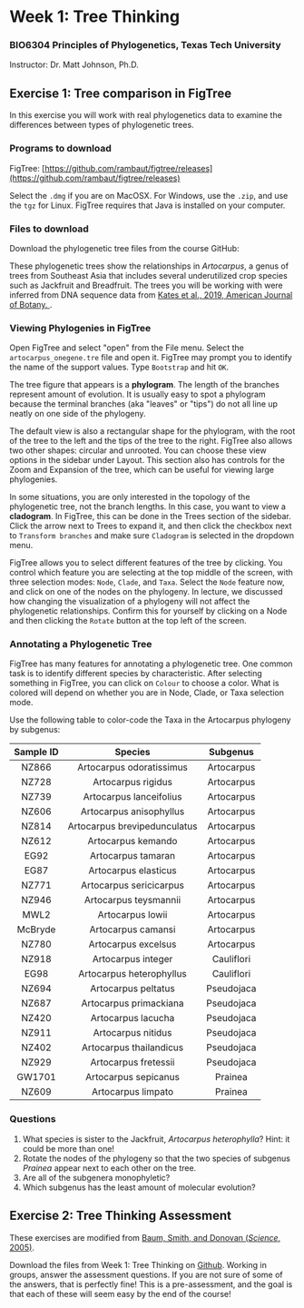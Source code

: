 
# Week 1: Tree Thinking

### BIO6304 Principles of Phylogenetics, Texas Tech University
Instructor: Dr. Matt Johnson, Ph.D.



## Exercise 1: Tree comparison in FigTree

In this exercise you will work with real phylogenetics data to examine the differences between types of phylogenetic trees.

### Programs to download
FigTree: [https://github.com/rambaut/figtree/releases](https://github.com/rambaut/figtree/releases)

Select the `.dmg` if you are on MacOSX. For Windows, use the `.zip`, and use the `tgz` for Linux. FigTree requires that Java is installed on your computer.


### Files to download
Download the phylogenetic tree files from the course GitHub: 

These phylogenetic trees show the relationships in _Artocarpus_, a genus of trees from Southeast Asia that includes several underutilized crop species such as Jackfruit and Breadfruit. The trees you will be working with were inferred from DNA sequence data from [Kates et al., 2019, American Journal of Botany. ](https://datadryad.org/stash/dataset/doi:10.5061/dryad.r8q72).

### Viewing Phylogenies in FigTree

Open FigTree and select "open" from the File menu. Select the `artocarpus_onegene.tre` file and open it. FigTree may prompt you to identify the name of the support values. Type `Bootstrap` and hit `OK`. 

The tree figure that appears is a **phylogram**. The length of the branches represent amount of evolution. It is usually easy to spot a phylogram because the terminal branches (aka "leaves" or "tips") do not all line up neatly on one side of the phylogeny.

The default view is also a rectangular shape for the phylogram, with the root of the tree to the left and the tips of the tree to the right. FigTree also allows two other shapes: circular and unrooted. You can choose these view options in the sidebar under Layout. This section also has controls for the Zoom and Expansion of the tree, which can be useful for viewing large phylogenies.

In some situations, you are only interested in the topology of the phylogenetic tree, not the branch lengths. In this case, you want to view a **cladogram**. In FigTree, this can be done in the Trees section of the sidebar. Click the arrow next to Trees to expand it, and then click the checkbox next to `Transform branches` and make sure `Cladogram` is selected in the dropdown menu.

FigTree allows you to select different features of the tree by clicking. You control which feature you are selecting at the top middle of the screen, with three selection modes: `Node`, `Clade`, and `Taxa`. Select the `Node` feature now, and click on one of the nodes on the phylogeny. In lecture, we discussed how changing the visualization of a phylogeny will not affect the phylogenetic relationships. Confirm this for yourself by clicking on a Node and then clicking the `Rotate` button at the top left of the screen. 


 

### Annotating a Phylogenetic Tree

FigTree has many features for annotating a phylogenetic tree. One common task is to identify different species by characteristic. After selecting something in FigTree, you can click on `Colour` to choose a color. What is colored will depend on whether you are in Node, Clade, or Taxa selection mode.

Use the following table to color-code the Taxa in the Artocarpus phylogeny by subgenus:

**Sample ID**|**Species**|**Subgenus**
:-----:|:-----:|:-----:
NZ866|Artocarpus odoratissimus|Artocarpus
NZ728|Artocarpus rigidus|Artocarpus
NZ739|Artocarpus lanceifolius|Artocarpus
NZ606|Artocarpus anisophyllus|Artocarpus
NZ814|Artocarpus brevipedunculatus|Artocarpus
NZ612|Artocarpus kemando|Artocarpus
EG92|Artocarpus tamaran|Artocarpus
EG87|Artocarpus elasticus|Artocarpus
NZ771|Artocarpus sericicarpus|Artocarpus
NZ946|Artocarpus teysmannii|Artocarpus
MWL2|Artocarpus lowii|Artocarpus
McBryde|Artocarpus camansi|Artocarpus
NZ780|Artocarpus excelsus|Artocarpus
NZ918|Artocarpus integer|Cauliflori
EG98|Artocarpus heterophyllus|Cauliflori
NZ694|Artocarpus peltatus|Pseudojaca
NZ687|Artocarpus primackiana|Pseudojaca
NZ420|Artocarpus lacucha|Pseudojaca
NZ911|Artocarpus nitidus|Pseudojaca
NZ402|Artocarpus thailandicus|Pseudojaca
NZ929|Artocarpus fretessii|Pseudojaca
GW1701|Artocarpus sepicanus|Prainea
NZ609|Artocarpus limpato|Prainea


### Questions 
1. What species is sister to the Jackfruit, _Artocarpus heterophylla_? Hint: it could be more than one!
1. Rotate the nodes of the phylogeny so that the two species of subgenus _Prainea_ appear next to each other on the tree.
1. Are all of the subgenera monophyletic?
2. Which subgenus has the least amount of molecular evolution?



## Exercise 2: Tree Thinking Assessment


These exercises are modified from [Baum, Smith, and Donovan (_Science_, 2005)](https://science.sciencemag.org/content/310/5750/979).

Download the files from Week 1: Tree Thinking on [Github](github.com/mossmatters/BIOL6304). Working in groups, answer the assessment questions. If you are not sure of some of the answers, that is perfectly fine! This is a pre-assessment, and the goal is that each of these will seem easy by the end of the course!